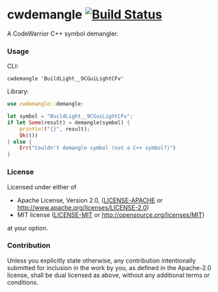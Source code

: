 # cwdemangle [![Build Status]][actions]

[Build Status]: https://github.com/encounter/cwdemangle/workflows/build/badge.svg
[actions]: https://github.com/encounter/cwdemangle/actions

A CodeWarrior C++ symbol demangler.

### Usage

CLI:

```shell
cwdemangle 'BuildLight__9CGuiLightCFv'
```

Library:

```rust
use cwdemangle::demangle;

let symbol = "BuildLight__9CGuiLightCFv";
if let Some(result) = demangle(symbol) {
    println!("{}", result);
    Ok(())
} else {
    Err("Couldn't demangle symbol (not a C++ symbol?)")
}
```

### License

Licensed under either of

* Apache License, Version 2.0, ([LICENSE-APACHE](LICENSE-APACHE) or http://www.apache.org/licenses/LICENSE-2.0)
* MIT license ([LICENSE-MIT](LICENSE-MIT) or http://opensource.org/licenses/MIT)

at your option.

### Contribution

Unless you explicitly state otherwise, any contribution intentionally submitted
for inclusion in the work by you, as defined in the Apache-2.0 license, shall be dual licensed as above, without any
additional terms or conditions.
